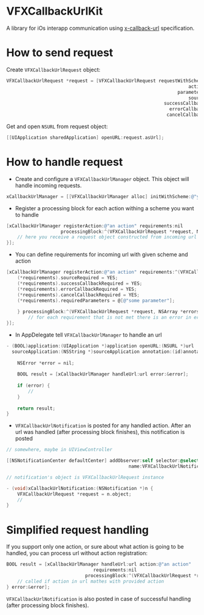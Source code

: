 VFXCallbackUrlKit
=================

A library for iOs interapp communication using [x-callback-url](http://x-callback-url.com) specification.

How to send request
=

Create ```VFXCallbackUrlRequest``` object:
```objective-c
VFXCallbackUrlRequest *request = [VFXCallbackUrlRequest requestWithScheme:@"scheme"
                                                                   action:@"action"
                                                               parameters:@"action parameters"
                                                                   source:@"x-source here"
                                                          successCallback:@"x-success here"
                                                            errorCallback:@"x-error here"
                                                           cancelCallback:@"x-cancel here"];
```
Get and open ```NSURL``` from request object:
```objective-c
[[UIApplication sharedApplication] openURL:request.asUrl];
```

How to handle request
=
* Create and configure a ```VFXCallbackUrlManager``` object.
   This object will handle incoming requests.

```objective-c
xCallbackUrlManager = [[VFXCallbackUrlManager alloc] initWithScheme:@"your scheme"];
```

* Register a processing block for each action withing a scheme you want to handle

```objective-c
[xCallbackUrlManager registerAction:@"an action" requirements:nil
                    processingBlock:^(VFXCallbackUrlRequest *request, NSArray *errors) {
    // here you receive a request object constructed from incoming url
}];
```

* You can define requirements for incoming url with given scheme and action
```objective-c
[xCallbackUrlManager registerAction:@"an action" requirements:^(VFXCallbackUrlRequirements **requirements) {
    (*requirements).sourceRequired = YES;
    (*requirements).successCallbackRequired = YES;
    (*requirements).errorCallbackRequired = YES;
    (*requirements).cancelCallbackRequired = YES;
    (*requirements).requiredParameters = @[@"some parameter"];
        
    } processingBlock:^(VFXCallbackUrlRequest *request, NSArray *errors) {
        // for each requirement that is not met there is an error in errors array
}];
```

* In AppDelegate tell ```VFXCallbackUrlManager``` to handle an url
```objective-c
- (BOOL)application:(UIApplication *)application openURL:(NSURL *)url
  sourceApplication:(NSString *)sourceApplication annotation:(id)annotation {
  
    NSError *error = nil;
    
    BOOL result = [xCallbackUrlManager handleUrl:url error:&error];
    
    if (error) {
        //
    }
    
    return result;
}
```

* ```VFXCallbackUrlNotification``` is posted for any handled action.
   After an url was handled (after processing block finishes), this notification is posted
```objective-c
// somewhere, maybe in UIViewController

[[NSNotificationCenter defaultCenter] addObserver:self selector:@selector(xCallbackUrlNotification:)
                                             name:VFXCallbackUrlNotification object:nil];

// notification's object is VFXCallbackUrlRequest instance

- (void)xCallbackUrlNotification:(NSNotification *)n {
    VFXCallbackUrlRequest *request = n.object;
    //
}

```

Simplified request handling
=

If you support only one action, or sure about what action is going to be handled, you can process url without action registration:
```objective-c
BOOL result = [xCallbackUrlManager handleUrl:url action:@"an action"
                                requirements:nil
                             processingBlock:^(VFXCallbackUrlRequest *request, NSArray *errors) {
    // called if action in url mathes with provided action
} error:&error];
```

```VFXCallbackUrlNotification``` is also posted in case of successful handling (after processing block finishes).
